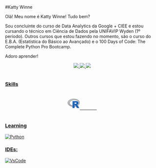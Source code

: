 #Katty Winne

Olá! Meu nome é Katty Winne! Tudo bem?

Sou concluinte do curso de Data Analytics da Google + CIEE e estou cursando o técnico em Ciência de Dados pela UNIFAVIP Wyden (1º período). Outros cursos que estou fazendo no momento, são o curso do E.B.A. (Estatística do Básico ao Avançado) e o 100 Days of Code: The Complete Python Pro Bootcamp.

Adoro aprender! 

 
<div align="center">
  <a href="https://github.com/KattyWinne">
  <img height="140em" src="https://github-readme-stats.vercel.app/api?username=KattyWinne&theme=radical"/>
  <img height="140em" src="https://github-readme-stats.vercel.app/api/top-langs/?username=KattyWinne&layout=compact&langs_count=7&theme=radical"/>
  <img height="140em" src="http://github-readme-streak-stats.herokuapp.com?user=KattyWinne&theme=radical&date_format=M%20j%5B%2C%20Y%5D"/>
</div>

<div style="display: inline_block"><br>

### Skills

<br>
<div align="center">
    <img height="40" src="https://raw.githubusercontent.com/devicons/devicon/master/icons/r/r-original.svg">
    &nbsp;&nbsp;&nbsp;&nbsp;&nbsp;&nbsp;&nbsp;&nbsp;&nbsp;&nbsp;&nbsp;&nbsp;&nbsp;
</div>
<br>


### Learning

 <img align="center" alt="Python" height="30" width="40" src="https://cdn.jsdelivr.net/gh/devicons/devicon/icons/python/python-original.svg" /> 

### IDEs:

 <img align="center" alt="VsCode" height="30" width="40" src="https://cdn.jsdelivr.net/gh/devicons/devicon/icons/vscode/vscode-original.svg" />
  </div>






